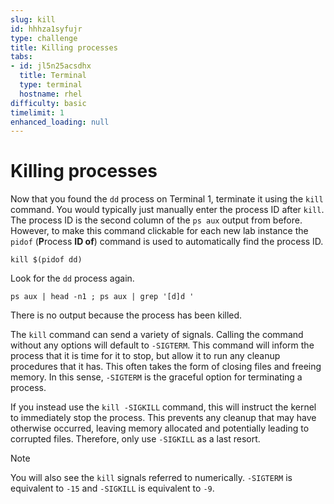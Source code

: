 ```yaml
---
slug: kill
id: hhhza1syfujr
type: challenge
title: Killing processes
tabs:
- id: jl5n25acsdhx
  title: Terminal
  type: terminal
  hostname: rhel
difficulty: basic
timelimit: 1
enhanced_loading: null
---
```

Killing processes
===
Now that you found the `dd` process on Terminal 1, terminate it using the `kill` command. You would typically just manually enter the process ID after `kill`. The process ID is the second column of the `ps aux` output from before. However, to make this command clickable for each new lab instance the `pidof` (**P**rocess **ID of**) command is used to automatically find the process ID.

```bash,run
kill $(pidof dd)
```

Look for the `dd` process again.
```bash,run
ps aux | head -n1 ; ps aux | grep '[d]d '
```

There is no output because the process has been killed.

The `kill` command can send a variety of signals. Calling the command without any options will default to `-SIGTERM`. This command will inform the process that it is time for it to stop, but allow it to run any cleanup procedures that it has. This often takes the form of closing files and freeing memory. In this sense, `-SIGTERM` is the graceful option for terminating a process.

If you instead use the `kill -SIGKILL` command, this will instruct the kernel to immediately stop the process. This prevents any cleanup that may have otherwise occurred, leaving memory allocated and potentially leading to corrupted files. Therefore, only use `-SIGKILL` as a last resort.

> [!NOTE]
> You will also see the `kill` signals referred to numerically. `-SIGTERM`
is equivalent to `-15` and `-SIGKILL` is equivalent to `-9`.
